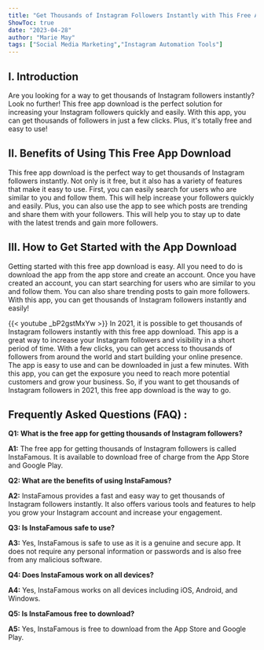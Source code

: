 ```yaml
---
title: "Get Thousands of Instagram Followers Instantly with This Free App Download in 2021!"
ShowToc: true 
date: "2023-04-28"
author: "Marie May" 
tags: ["Social Media Marketing","Instagram Automation Tools"]
---
```

## I. Introduction

Are you looking for a way to get thousands of Instagram followers instantly? Look no further! This free app download is the perfect solution for increasing your Instagram followers quickly and easily. With this app, you can get thousands of followers in just a few clicks. Plus, it's totally free and easy to use! 

## II. Benefits of Using This Free App Download

This free app download is the perfect way to get thousands of Instagram followers instantly. Not only is it free, but it also has a variety of features that make it easy to use. First, you can easily search for users who are similar to you and follow them. This will help increase your followers quickly and easily. Plus, you can also use the app to see which posts are trending and share them with your followers. This will help you to stay up to date with the latest trends and gain more followers. 

## III. How to Get Started with the App Download

Getting started with this free app download is easy. All you need to do is download the app from the app store and create an account. Once you have created an account, you can start searching for users who are similar to you and follow them. You can also share trending posts to gain more followers. With this app, you can get thousands of Instagram followers instantly and easily!

{{< youtube _bP2gstMxYw >}} 
In 2021, it is possible to get thousands of Instagram followers instantly with this free app download. This app is a great way to increase your Instagram followers and visibility in a short period of time. With a few clicks, you can get access to thousands of followers from around the world and start building your online presence. The app is easy to use and can be downloaded in just a few minutes. With this app, you can get the exposure you need to reach more potential customers and grow your business. So, if you want to get thousands of Instagram followers in 2021, this free app download is the way to go.

## Frequently Asked Questions (FAQ) :
**Q1: What is the free app for getting thousands of Instagram followers?**

**A1:** The free app for getting thousands of Instagram followers is called InstaFamous. It is available to download free of charge from the App Store and Google Play.

**Q2: What are the benefits of using InstaFamous?**

**A2:** InstaFamous provides a fast and easy way to get thousands of Instagram followers instantly. It also offers various tools and features to help you grow your Instagram account and increase your engagement.

**Q3: Is InstaFamous safe to use?**

**A3:** Yes, InstaFamous is safe to use as it is a genuine and secure app. It does not require any personal information or passwords and is also free from any malicious software.

**Q4: Does InstaFamous work on all devices?**

**A4:** Yes, InstaFamous works on all devices including iOS, Android, and Windows.

**Q5: Is InstaFamous free to download?**

**A5:** Yes, InstaFamous is free to download from the App Store and Google Play.



